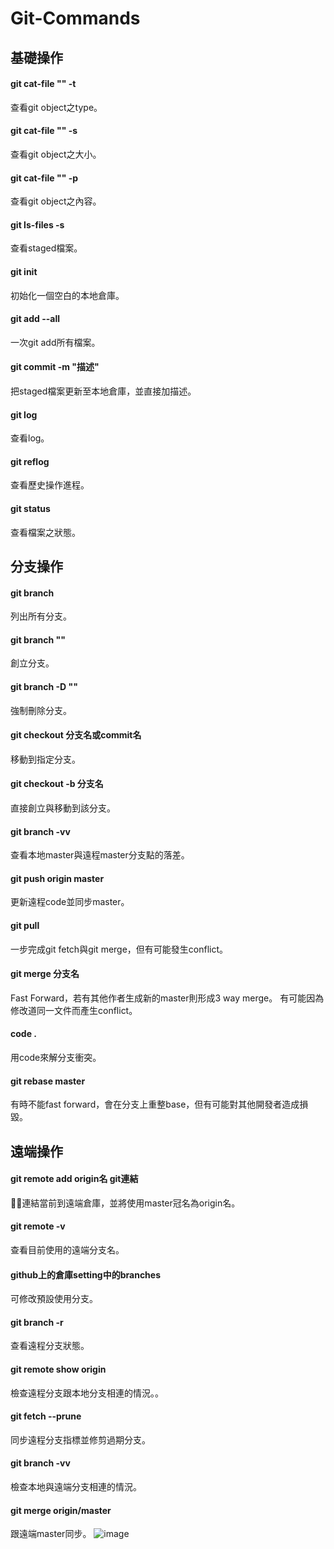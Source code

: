 # Git-Commands



## 基礎操作
#### git cat-file "" -t
查看git object之type。

#### git cat-file "" -s
查看git object之大小。

#### git cat-file "" -p
查看git object之內容。

#### git ls-files -s
查看staged檔案。

#### git init
初始化一個空白的本地倉庫。

#### git add --all
一次git add所有檔案。

#### git commit -m "描述"
把staged檔案更新至本地倉庫，並直接加描述。

#### git log
查看log。

#### git reflog
查看歷史操作進程。

#### git status
查看檔案之狀態。



## 分支操作
#### git branch
列出所有分支。

#### git branch ""
創立分支。

#### git branch -D ""
強制刪除分支。

#### git checkout 分支名或commit名
移動到指定分支。

#### git checkout -b 分支名
直接創立與移動到該分支。

#### git branch -vv
查看本地master與遠程master分支點的落差。

#### git push origin master
更新遠程code並同步master。

#### git pull
一步完成git fetch與git merge，但有可能發生conflict。

#### git merge 分支名
Fast Forward，若有其他作者生成新的master則形成3 way merge。
有可能因為修改道同一文件而產生conflict。

#### code . 
用code來解分支衝突。

#### git rebase master
有時不能fast forward，會在分支上重整base，但有可能對其他開發者造成損毀。



## 遠端操作
#### git remote add origin名 git連結
連結當前到遠端倉庫，並將使用master冠名為origin名。

#### git remote -v
查看目前使用的遠端分支名。

#### github上的倉庫setting中的branches
可修改預設使用分支。

#### git branch -r 
查看遠程分支狀態。

#### git remote show origin
檢查遠程分支跟本地分支相連的情況。。

#### git fetch --prune
同步遠程分支指標並修剪過期分支。

#### git branch -vv
檢查本地與遠端分支相連的情況。

#### git merge origin/master
跟遠端master同步。
![image](https://i.imgur.com/sm97OqV.png)

